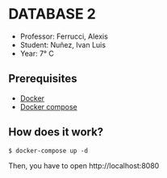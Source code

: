 # DATABASE 2

* Professor: Ferrucci, Alexis
* Student: Nuñez, Ivan Luis
* Year: 7° C

## Prerequisites

* [Docker](https://docs.docker.com/)
* [Docker compose](https://docs.docker.com/compose/)

## How does it work?

`$ docker-compose up -d`

Then, you have to open http://localhost:8080